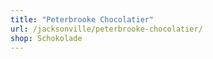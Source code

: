 ```yaml
---
title: "Peterbrooke Chocolatier"
url: /jacksonville/peterbrooke-chocolatier/
shop: Schokolade
---
```

